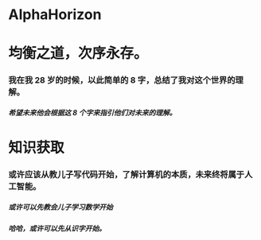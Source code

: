 # AlphaHorizon

# 均衡之道，次序永存。
### 我在我 28 岁的时候，以此简单的 8 字，总结了我对这个世界的理解。
##### 希望未来他会根据这 8 个字来指引他们对未来的理解。

# 知识获取
### 或许应该从教儿子写代码开始，了解计算机的本质，未来终将属于人工智能。
##### 或许可以先教会儿子学习数学开始
##### 哈哈，或许可以先从识字开始。